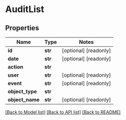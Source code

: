 # AuditList

## Properties
Name | Type | Notes
------------ | ------------- | -------------
**id** | **str** | [optional] [readonly] 
**date** | **str** | [optional] [readonly] 
**action** | **str** | 
**user** | **str** | [optional] [readonly] 
**event** | **str** | [optional] [readonly] 
**object_type** | **str** | 
**object_name** | **str** | [optional] [readonly] 

[[Back to Model list]](../README.md#documentation-for-models) [[Back to API list]](../README.md#documentation-for-api-endpoints) [[Back to README]](../README.md)


